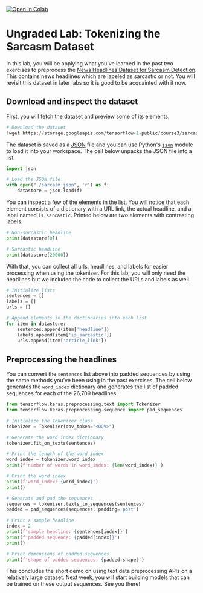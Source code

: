 <a href="https://colab.research.google.com/github/https-deeplearning-ai/tensorflow-1-public/blob/master/C3/W1/ungraded_labs/C3_W1_Lab_3_sarcasm.ipynb" target="_parent"><img src="https://colab.research.google.com/assets/colab-badge.svg" alt="Open In Colab"/></a>

# Ungraded Lab: Tokenizing the Sarcasm Dataset

In this lab, you will be applying what you've learned in the past two exercises to preprocess the [News Headlines Dataset for Sarcasm Detection](https://www.kaggle.com/rmisra/news-headlines-dataset-for-sarcasm-detection/home). This contains news headlines which are labeled as sarcastic or not. You will revisit this dataset in later labs so it is good to be acquainted with it now.

## Download and inspect the dataset

First, you will fetch the dataset and preview some of its elements.


```python
# Download the dataset
!wget https://storage.googleapis.com/tensorflow-1-public/course3/sarcasm.json
```

The dataset is saved as a [JSON](https://www.json.org/json-en.html) file and you can use Python's [`json`](https://docs.python.org/3/library/json.html) module to load it into your workspace. The cell below unpacks the JSON file into a list.


```python
import json

# Load the JSON file
with open("./sarcasm.json", 'r') as f:
    datastore = json.load(f)
```

You can inspect a few of the elements in the list. You will notice that each element consists of a dictionary with a URL link, the actual headline, and a label named `is_sarcastic`. Printed below are two elements with contrasting labels.


```python
# Non-sarcastic headline
print(datastore[0])

# Sarcastic headline
print(datastore[20000])
```

With that, you can collect all urls, headlines, and labels for easier processing when using the tokenizer. For this lab, you will only need the headlines but we included the code to collect the URLs and labels as well.


```python
# Initialize lists
sentences = [] 
labels = []
urls = []

# Append elements in the dictionaries into each list
for item in datastore:
    sentences.append(item['headline'])
    labels.append(item['is_sarcastic'])
    urls.append(item['article_link'])
```

## Preprocessing the headlines

You can convert the `sentences` list above into padded sequences by using the same methods you've been using in the past exercises. The cell below generates the `word_index` dictionary and generates the list of padded sequences for each of the 26,709 headlines.


```python
from tensorflow.keras.preprocessing.text import Tokenizer
from tensorflow.keras.preprocessing.sequence import pad_sequences

# Initialize the Tokenizer class
tokenizer = Tokenizer(oov_token="<OOV>")

# Generate the word index dictionary
tokenizer.fit_on_texts(sentences)

# Print the length of the word index
word_index = tokenizer.word_index
print(f'number of words in word_index: {len(word_index)}')

# Print the word index
print(f'word_index: {word_index}')
print()

# Generate and pad the sequences
sequences = tokenizer.texts_to_sequences(sentences)
padded = pad_sequences(sequences, padding='post')

# Print a sample headline
index = 2
print(f'sample headline: {sentences[index]}')
print(f'padded sequence: {padded[index]}')
print()

# Print dimensions of padded sequences
print(f'shape of padded sequences: {padded.shape}')
```

This concludes the short demo on using text data preprocessing APIs on a relatively large dataset. Next week, you will start building models that can be trained on these output sequences. See you there!
